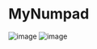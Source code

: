 # MyNumpad

![image](https://user-images.githubusercontent.com/77667944/184982292-0fd46ccd-10dd-4b3b-a7d7-11727a9b4117.png)
![image](https://user-images.githubusercontent.com/77667944/184985171-4f8d7310-2da0-432b-af2d-a907115aa674.png)
